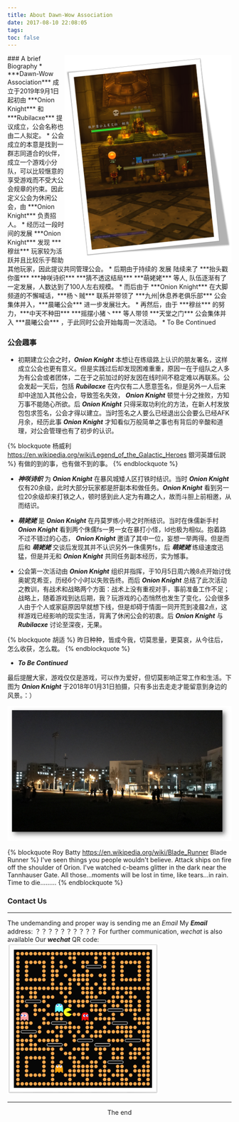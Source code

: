 ```yaml
---
title: About Dawn-Wow Association
date: 2017-08-10 22:08:05
tags:
toc: false
---
```

<img src='/about/chenxi3.png' title='照片拍摄于9月26日深夜' style='float:right; width:375px'/>
### <i class="fa fa-id-card-o fa-lg" aria-hidden="true"></i> A brief Biography
* ***<font title="&nbsp; 晨曦公会">Dawn-Wow Association</font>*** 成立于2019年9月1日 起初由 ***<font title="&nbsp; 洋葱骑士">Onion Knight</font>*** 和 ***<font title="&nbsp; 拉比莱克西">Rubilacxe</font>*** 提议成立，公会名称也由二人拟定。
* 公会成立的本意是找到一群志同道合的伙伴，成立一个游戏小分队，可以比较惬意的享受游戏而不受大公会规章的约束。因此定义公会为休闲公会，由 ***<font title="&nbsp; 洋葱骑士">Onion Knight</font>*** 负责招人。
* 经历过一段时间的发展 ***<font title="&nbsp; 洋葱骑士">Onion Knight</font>*** 发现 ***穆丝*** 玩家较为活跃并且比较乐于帮助其他玩家，因此提议共同管理公会。
* 后期由于持续的 <font title="&nbsp; 路过拉拢以及大脚刷屏">发展</font> 陆续来了 ***抬头戳你蛋*** ***神咲诗织*** ***猜不透这结局*** ***萌姥姥*** 等人, 队伍逐渐有了一定发展，人数达到了100人左右规模。
* 而后由于 ***<font title="&nbsp; 洋葱骑士">Onion Knight</font>*** 在大脚频道的不懈喊话，***杨丶贼*** 联系并带领了 ***九州|休息养老俱乐部*** 公会集体并入，***晨曦公会*** 进一步发展壮大。
* 再然后，由于 ***穆丝*** 的努力，***中天不种田***  ***摇摆小猪丶*** 等人带领 ***天堂之门*** 公会集体并入 ***晨曦公会*** ，于此同时公会开始每周一次活动。
* To Be Continued

### <i class="fa fa-leaf fa-lg" aria-hidden="true"></i> 公会趣事
* 初期建立公会之时，***<font title="&nbsp; 洋葱骑士">Onion Knight</font>*** 本想让在练级路上认识的朋友署名，这样成立公会也更有意义。但是实践过后却发现困难重重，原因一在于组队之人多为有公会或者团体，二在于之前加过的好友因在线时间不稳定难以再联系。公会发起一天后，包括 ***<font title="&nbsp; 拉比莱克西">Rubilacxe</font>*** 在内仅有二人愿意签名，但是另外一人后来却中途加入其他公会，导致签名失效， ***<font title="&nbsp; 洋葱骑士">Onion Knight</font>*** 顿觉十分之挫败，方知万事不能随心所欲。后 ***<font title="&nbsp; 洋葱骑士">Onion Knight</font>*** 只得采取功利化的方法，在新人村发放包包求签名，公会才得以建立。当时签名之人要么已经退出公会要么已经AFK月余，经历此事 ***<font title="&nbsp; 洋葱骑士">Onion Knight</font>*** 才知看似万般简单之事也有背后的辛酸和道理，对公会管理也有了初步的认识。

{% blockquote 杨威利 https://en.wikipedia.org/wiki/Legend_of_the_Galactic_Heroes 銀河英雄伝説 %}
有做的到的事，也有做不到的事。
{% endblockquote %}

* ***神咲诗织*** 为 ***<font title="&nbsp; 洋葱骑士">Onion Knight</font>*** 在暴风城矮人区打铁时结识。当时 ***<font title="&nbsp; 洋葱骑士">Onion Knight</font>*** 仅有20余级，此时大部分玩家都是肝副本和做任务。***<font title="&nbsp; 洋葱骑士">Onion Knight</font>*** 看到另一位20余级却来打铁之人，顿时感到此人定为有趣之人，故而斗胆上前相邀，从而结识。

* ***萌姥姥*** 是 ***<font title="&nbsp; 洋葱骑士">Onion Knight</font>*** 在丹莫罗练小号之时所结识。当时在侏儒新手村 ***<font title="&nbsp; 洋葱骑士">Onion Knight</font>*** 看到两个侏儒fs一男一女在暴打小怪，Id也极为相似。抱着路不过不错过的心态， ***<font title="&nbsp; 洋葱骑士">Onion Knight</font>*** 邀请了其中一位，妄想一举两得。但是而后和 ***萌姥姥*** 交谈后发现其并不认识另外一侏儒男fs，后 ***萌姥姥*** 练级速度迅猛，但是并无和 ***<font title="&nbsp; 洋葱骑士">Onion Knight</font>*** 共同任务副本经历，实为憾事。

* 公会第一次活动由 ***<font title="&nbsp; 洋葱骑士">Onion Knight</font>*** 组织并指挥，于10月5日周六晚8点开始讨伐奥妮克希亚，历经6个小时以失败告终。而后 ***<font title="&nbsp; 洋葱骑士">Onion Knight</font>*** 总结了此次活动之教训，有战术和战略两个方面：战术上没有重视对手，事前准备工作不足；战略上，随着游戏到达后期，我？玩游戏的心态悄然也发生了变化，公会很多人由于个人或家庭原因早就想下线，但是却碍于情面一同开荒到凌晨2点，这样游戏已经影响的现实生活，背离了休闲公会的初衷。后 ***<font title="&nbsp; 洋葱骑士">Onion Knight</font>*** 与 ***<font title="&nbsp; 拉比莱克西">Rubilacxe</font>*** 讨论至深夜，无果。

{% blockquote 胡适 %}
昨日种种，皆成今我，切莫思量，更莫哀，从今往后，怎么收获，怎么栽。
{% endblockquote %}

* ***To Be Continued***

最后提醒大家，游戏仅仅是游戏，可以作为爱好，但切莫影响正常工作和生活。下图为  ***<font title="&nbsp; 洋葱骑士">Onion Knight</font>*** 于2018年01月31日拍摄，只有多出去走走才能留意到身边的风景。：）

<img src='tsinghua3.png' title='Picture Shot on Jan 31st, 2018'/>

{% blockquote Roy Batty https://en.wikipedia.org/wiki/Blade_Runner Blade Runner %}
I've seen things you people wouldn't believe. Attack ships on fire off the shoulder of Orion. I've watched c-beams glitter in the dark near the Tannhauser Gate. All those...moments will be lost in time, like tears...in rain. Time to die.........
{% endblockquote %}

### <i class="fa fa-paper-plane fa-lg" aria-hidden="true"></i> Contact Us
---
The undemanding and proper way is sending me an *Email*
<i class="fa fa-envelope-o" aroa-hidden="true"></i> My ***Email*** address: ？？？？？？？？？？
For further communication, *wechat* is also available
<i class="fa fa-wechat" aroa-hidden="true"></i> Our ***wechat*** QR code: <img src='chenxierweima.png' title='晨曦微信群' style='width:340px'/>

---

<center>The end</center>
